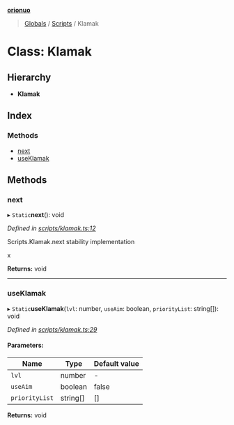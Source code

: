 **[orionuo](../README.md)**

> [Globals](../globals.md) / [Scripts](../modules/scripts.md) / Klamak

# Class: Klamak

## Hierarchy

* **Klamak**

## Index

### Methods

* [next](scripts.klamak.md#next)
* [useKlamak](scripts.klamak.md#useklamak)

## Methods

### next

▸ `Static`**next**(): void

*Defined in [scripts/klamak.ts:12](https://github.com/msviha/orionuo/blob/597f2ef/src/scripts/klamak.ts#L12)*

Scripts.Klamak.next
stability implementation

x

**Returns:** void

___

### useKlamak

▸ `Static`**useKlamak**(`lvl`: number, `useAim`: boolean, `priorityList`: string[]): void

*Defined in [scripts/klamak.ts:29](https://github.com/msviha/orionuo/blob/597f2ef/src/scripts/klamak.ts#L29)*

#### Parameters:

Name | Type | Default value |
------ | ------ | ------ |
`lvl` | number | - |
`useAim` | boolean | false |
`priorityList` | string[] | [] |

**Returns:** void
